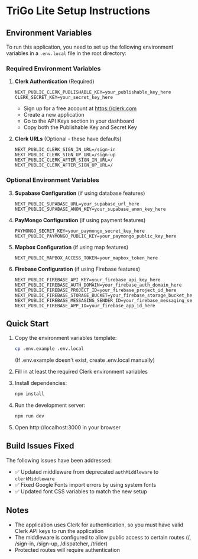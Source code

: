 # TriGo Lite Setup Instructions

## Environment Variables

To run this application, you need to set up the following environment variables in a `.env.local` file in the root directory:

### Required Environment Variables

1. **Clerk Authentication** (Required)
   ```
   NEXT_PUBLIC_CLERK_PUBLISHABLE_KEY=your_publishable_key_here
   CLERK_SECRET_KEY=your_secret_key_here
   ```
   - Sign up for a free account at https://clerk.com
   - Create a new application
   - Go to the API Keys section in your dashboard
   - Copy both the Publishable Key and Secret Key

2. **Clerk URLs** (Optional - these have defaults)
   ```
   NEXT_PUBLIC_CLERK_SIGN_IN_URL=/sign-in
   NEXT_PUBLIC_CLERK_SIGN_UP_URL=/sign-up
   NEXT_PUBLIC_CLERK_AFTER_SIGN_IN_URL=/
   NEXT_PUBLIC_CLERK_AFTER_SIGN_UP_URL=/
   ```

### Optional Environment Variables

3. **Supabase Configuration** (if using database features)
   ```
   NEXT_PUBLIC_SUPABASE_URL=your_supabase_url_here
   NEXT_PUBLIC_SUPABASE_ANON_KEY=your_supabase_anon_key_here
   ```

4. **PayMongo Configuration** (if using payment features)
   ```
   PAYMONGO_SECRET_KEY=your_paymongo_secret_key_here
   NEXT_PUBLIC_PAYMONGO_PUBLIC_KEY=your_paymongo_public_key_here
   ```

5. **Mapbox Configuration** (if using map features)
   ```
   NEXT_PUBLIC_MAPBOX_ACCESS_TOKEN=your_mapbox_token_here
   ```

6. **Firebase Configuration** (if using Firebase features)
   ```
   NEXT_PUBLIC_FIREBASE_API_KEY=your_firebase_api_key_here
   NEXT_PUBLIC_FIREBASE_AUTH_DOMAIN=your_firebase_auth_domain_here
   NEXT_PUBLIC_FIREBASE_PROJECT_ID=your_firebase_project_id_here
   NEXT_PUBLIC_FIREBASE_STORAGE_BUCKET=your_firebase_storage_bucket_here
   NEXT_PUBLIC_FIREBASE_MESSAGING_SENDER_ID=your_firebase_messaging_sender_id_here
   NEXT_PUBLIC_FIREBASE_APP_ID=your_firebase_app_id_here
   ```

## Quick Start

1. Copy the environment variables template:
   ```bash
   cp .env.example .env.local
   ```
   (If .env.example doesn't exist, create .env.local manually)

2. Fill in at least the required Clerk environment variables

3. Install dependencies:
   ```bash
   npm install
   ```

4. Run the development server:
   ```bash
   npm run dev
   ```

5. Open http://localhost:3000 in your browser

## Build Issues Fixed

The following issues have been addressed:
- ✅ Updated middleware from deprecated `authMiddleware` to `clerkMiddleware`
- ✅ Fixed Google Fonts import errors by using system fonts
- ✅ Updated font CSS variables to match the new setup

## Notes

- The application uses Clerk for authentication, so you must have valid Clerk API keys to run the application
- The middleware is configured to allow public access to certain routes (/, /sign-in, /sign-up, /dispatcher, /trider)
- Protected routes will require authentication 